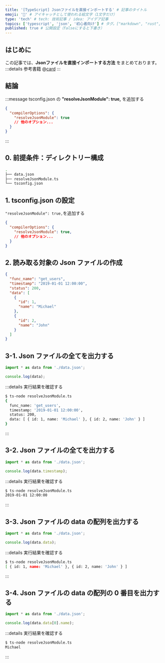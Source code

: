 ```yaml
---
title: '[TypeScript] Jsonファイルを直接インポートする' # 記事のタイトル
emoji: '🏑' # アイキャッチとして使われる絵文字（1文字だけ）
type: 'tech' # tech: 技術記事 / idea: アイデア記事
topics: ['typescript', 'json', '初心者向け'] # タグ。["markdown", "rust", "aws"]のように指定する
published: true # 公開設定（falseにすると下書き）
---
```


## はじめに

この記事では、**Jsonファイルを直接インポートする方法** をまとめております。
:::details 参考書籍
@[card](https://www.oreilly.co.jp/books/9784814400362/)
:::

## 結論

:::message
tsconfig.json の **"resolveJsonModule": true,** を追加する

```json
{
  "compilerOptions": {
    "resolveJsonModule": true
    // 他のオプション...
  }
}
```

:::


## 0. 前提条件：ディレクトリー構成

```bash
.
├── data.json
├── resolveJsonModule.ts
└── tsconfig.json

```

## 1. tsconfig.json の設定

`"resolveJsonModule": true,`を追加する

```json:tsconfig.json
{
  "compilerOptions": {
    "resolveJsonModule": true,
    // 他のオプション...
  }
}

```

## 2. 読み取る対象の Json ファイルの作成

```json:data.json
{
  "func_name": "get_users",
  "timestamp": "2019-01-01 12:00:00",
  "status": 200,
  "data": [
    {
      "id": 1,
      "name": "Michael"
    },
    {
      "id": 2,
      "name": "John"
    }
  ]
}

```

## 3-1. Json ファイルの全てを出力する

```ts:resolveJsonModule.ts
import * as data from './data.json';

console.log(data);

```
:::details 実行結果を確認する
```bash
$ ts-node resolveJsonModule.ts
{
  func_name: 'get_users',
  timestamp: '2019-01-01 12:00:00',
  status: 200,
  data: [ { id: 1, name: 'Michael' }, { id: 2, name: 'John' } ]
}

```
:::

## 3-2. Json ファイルの全てを出力する

```ts:resolveJsonModule.ts
import * as data from './data.json';

console.log(data.timestamp);
```

:::details 実行結果を確認する
```bash
$ ts-node resolveJsonModule.ts
2019-01-01 12:00:00
```
:::

## 3-3. Json ファイルの data の配列を出力する

```ts:resolveJsonModule.ts
import * as data from './data.json';

console.log(data.data);

```

:::details 実行結果を確認する
```bash
$ ts-node resolveJsonModule.ts
[ { id: 1, name: 'Michael' }, { id: 2, name: 'John' } ]
```
:::

## 3-4. Json ファイルの data の配列の 0 番目を出力する

```ts:resolveJsonModule.ts
import * as data from './data.json';

console.log(data.data[0].name);

```
:::details 実行結果を確認する
```bash
$ ts-node resolveJsonModule.ts
Michael
```
:::

